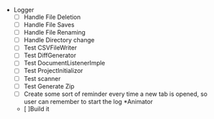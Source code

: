 * Logger
	- [ ] Handle File Deletion
	- [ ] Handle File Saves
	- [ ] Handle File Renaming
	- [ ] Handle Directory change
	- [ ] Test CSVFileWriter
	- [ ] Test DiffGenerator
	- [ ] Test DocumentListenerImple
	- [ ] Test ProjectInitializor
	- [ ] Test scanner
	- [ ] Test Generate Zip
	- [ ] Create some sort of reminder every time a new tab is opened, so user can remember to start the log
*Animator
	- [ ]Build it